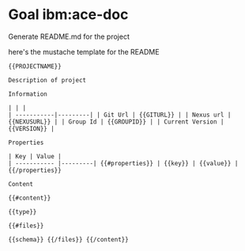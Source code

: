 # Goal ibm:ace-doc

Generate README.md for the project 

here's the mustache template for the README

```
{{PROJECTNAME}}

Description of project

Information

| | |
| -----------|---------| | Git Url | {{GITURL}} | | Nexus url | {{NEXUSURL}} | | Group Id | {{GROUPID}} | | Current Version | {{VERSION}} |

Properties

| Key | Value |
| ----------- |---------| {{#properties}} | {{key}} | {{value}} | {{/properties}}

Content

{{#content}}

{{type}}

{{#files}}

{{schema}} {{/files}} {{/content}}

```